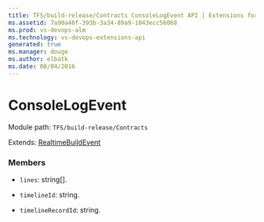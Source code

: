 ```yaml
---
title: TFS/build-release/Contracts ConsoleLogEvent API | Extensions for Visual Studio Team Services
ms.assetid: 7a90a46f-393b-3a34-89a9-1843ecc56068
ms.prod: vs-devops-alm
ms.technology: vs-devops-extensions-api
generated: true
ms.manager: douge
ms.author: elbatk
ms.date: 08/04/2016
---
```


# ConsoleLogEvent

Module path: `TFS/build-release/Contracts`

Extends: [RealtimeBuildEvent](./RealtimeBuildEvent.md)

### Members

* `lines`: string[]. 

* `timelineId`: string. 

* `timelineRecordId`: string. 

